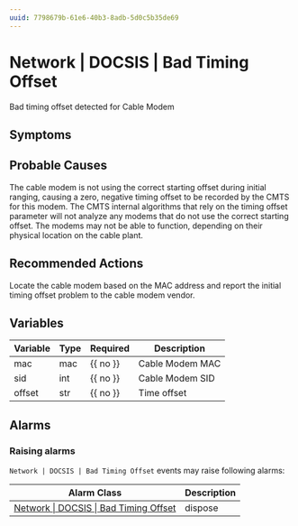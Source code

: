 ```yaml
---
uuid: 7798679b-61e6-40b3-8adb-5d0c5b35de69
---
```

# Network | DOCSIS | Bad Timing Offset

Bad timing offset detected for Cable Modem

## Symptoms

## Probable Causes

The cable modem is not using the correct starting offset during initial ranging, causing a zero, negative timing offset to be recorded by the CMTS for this modem. The CMTS internal algorithms that rely on the timing offset parameter will not analyze any modems that do not use the correct starting offset. The modems may not be able to function, depending on their physical location on the cable plant.

## Recommended Actions

Locate the cable modem based on the MAC address and report the initial timing offset problem to the cable modem vendor.

## Variables

Variable | Type | Required | Description
--- | --- | --- | ---
mac | mac | {{ no }} | Cable Modem MAC
sid | int | {{ no }} | Cable Modem SID
offset | str | {{ no }} | Time offset

## Alarms

### Raising alarms

`Network | DOCSIS | Bad Timing Offset` events may raise following alarms:

Alarm Class | Description
--- | ---
[Network \| DOCSIS \| Bad Timing Offset](../../../alarm-classes/network/docsis/bad-timing-offset.md) | dispose
